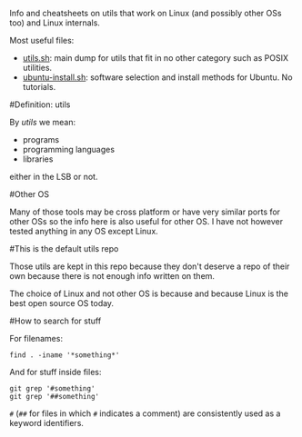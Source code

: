 Info and cheatsheets on utils that work on Linux (and possibly other OSs too) and Linux internals.

Most useful files:

- [utils.sh](utils.sh): main dump for utils that fit in no other category such as POSIX utilities.
- [ubuntu-install.sh](ubuntu-install.sh): software selection and install methods for Ubuntu. No tutorials.

#Definition: utils

By *utils* we mean:

- programs
- programming languages
- libraries

either in the LSB or not.

#Other OS

Many of those tools may be cross platform or have very similar ports for other OSs so the info here is also useful for other OS. I have not however tested anything in any OS except Linux.

#This is the default utils repo

Those utils are kept in this repo because they don't deserve a repo of their own because there is not enough info written on them.

The choice of Linux and not other OS is because and because Linux is the best open source OS today.

#How to search for stuff

For filenames:

    find . -iname '*something*'

And for stuff inside files:

    git grep '#something'
    git grep '##something'

`#` (`##` for files in which `#` indicates a comment) are consistently used as a keyword identifiers.

